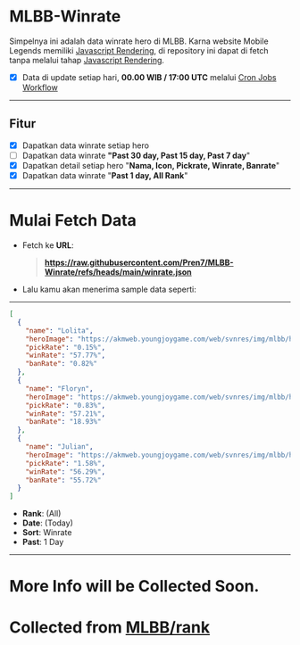 # MLBB-Winrate
Simpelnya ini adalah data winrate hero di MLBB.
Karna website Mobile Legends memiliki [Javascript Rendering](https://www.geeksforgeeks.org/what-is-javascript-rendering/), di repository ini dapat di fetch tanpa melalui tahap [Javascript Rendering](https://www.geeksforgeeks.org/what-is-javascript-rendering/).

- [x] Data di update setiap hari, **00.00 WIB /  17:00 UTC** melalui [Cron Jobs Workflow](https://github.com/Pren7/MLBB-Winrate/blob/main/.github/workflows/main.yml)

---
## Fitur
- [x] Dapatkan data winrate setiap hero
- [ ] Dapatkan data winrate **"Past 30 day, Past 15 day, Past 7 day**"
- [x] Dapatkan detail setiap hero "**Nama, Icon, Pickrate, Winrate, Banrate**"
- [x] Dapatkan data winrate "**Past 1 day, All Rank**"

---
# Mulai Fetch Data
- Fetch ke **URL**:
  > **https://raw.githubusercontent.com/Pren7/MLBB-Winrate/refs/heads/main/winrate.json**
- Lalu kamu akan menerima sample data seperti:
---
```json
[
  {
    "name": "Lolita",
    "heroImage": "https://akmweb.youngjoygame.com/web/svnres/img/mlbb/homepage/100_474cea36a4bfdc7bf7d94530853a99b2.png",
    "pickRate": "0.15%",
    "winRate": "57.77%",
    "banRate": "0.82%"
  },
  {
    "name": "Floryn",
    "heroImage": "https://akmweb.youngjoygame.com/web/svnres/img/mlbb/homepage/100_5a57b91e4914cf071a3849e352e530a5.png",
    "pickRate": "0.83%",
    "winRate": "57.21%",
    "banRate": "18.93%"
  },
  {
    "name": "Julian",
    "heroImage": "https://akmweb.youngjoygame.com/web/svnres/img/mlbb/homepage/100_5511ddc0ad2789b525f32ef572b017eb.png",
    "pickRate": "1.58%",
    "winRate": "56.29%",
    "banRate": "55.72%"
  }
]
```
- **Rank**: (All)
- **Date**: (Today)
- **Sort**: Winrate
- **Past**: 1 Day
---
# More Info will be Collected Soon.
# Collected from [MLBB/rank](https://m.mobilelegends.com/rank)
